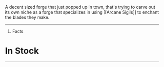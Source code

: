 A decent sized forge that just popped up in town, that's trying to carve out its own niche as a forge that specializes in using [[Arcane Sigils]] to enchant the blades they make.

---
1. Facts

# In Stock
---
